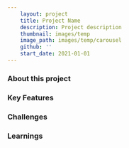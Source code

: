 ```yaml
---
    layout: project
    title: Project Name
    description: Project description
    thumbnail: images/temp
    image_path: images/temp/carousel
    github: ''
    start_date: 2021-01-01
---
```


### About this project

### Key Features

### Challenges

### Learnings